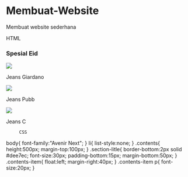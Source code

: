 # Membuat-Website
Membuat website sederhana

HTML


<!DOCTYPE html>
<html>
  <head>
    <meta charset="utf-8">
    <title></title>
    </heade>
  <body>
    <div class="contents">
      <h3 class="section-title">Spesial Eid</h3>
      <div class="contents-item">
        <img src="http://cept.my.id/jangarstore/img/features/2.png">
        <p>Jeans Giardano</p>
      <div class="contents-item">
        <img src="http://cept.my.id/jangarstore/img/features/1.png">
        <p>Jeans Pubb</p>
       <div class="contents-item">
        <img src="http://cept.my.id/jangarstore/img/features/3.png">
        <p>Jeans C</p>
        </div>
         
         
         
         CSS
 body{
  font-family:"Avenir Next";
}
li{
  list-style:none;
}
.contents{
  height:500px;
  margin-top:100px;
}
.section-litle{
  border-bottom:2px solid #dee7ec;
  font-size:30px;
  padding-bottom:15px;
  margin-bottom:50px;
}
.contents-item{
  float:left;
  margin-right:40px;
}
.contents-item p{
  font-size:20px;
}
